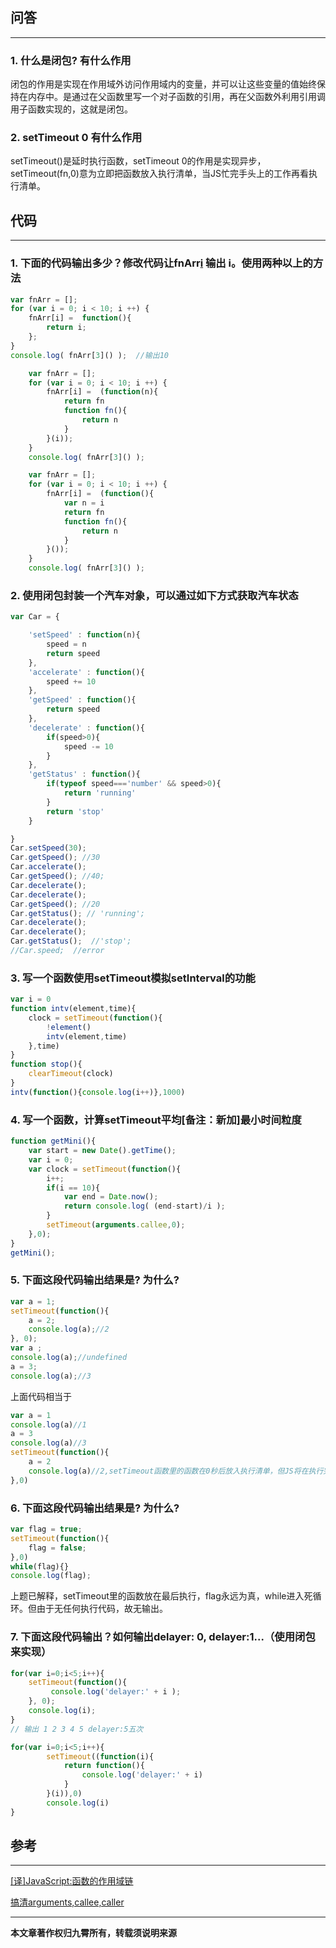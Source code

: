
## 问答

---
### 1. 什么是闭包? 有什么作用
闭包的作用是实现在作用域外访问作用域内的变量，并可以让这些变量的值始终保持在内存中。是通过在父函数里写一个对子函数的引用，再在父函数外利用引用调用子函数实现的，这就是闭包。
### 2. setTimeout 0 有什么作用
setTimeout()是延时执行函数，setTimeout 0的作用是实现异步，setTimeout(fn,0)意为立即把函数放入执行清单，当JS忙完手头上的工作再看执行清单。


## 代码

---
### 1. 下面的代码输出多少？修改代码让fnArr[i]() 输出 i。使用两种以上的方法

```javascript
var fnArr = [];
for (var i = 0; i < 10; i ++) {
    fnArr[i] =  function(){
        return i;
    };
}
console.log( fnArr[3]() );  //输出10
```

```javascript
    var fnArr = [];
    for (var i = 0; i < 10; i ++) {
        fnArr[i] =  (function(n){
            return fn
            function fn(){
            	return n
            }
        }(i));
    }
    console.log( fnArr[3]() ); 
```

```javascript
    var fnArr = [];
    for (var i = 0; i < 10; i ++) {
        fnArr[i] =  (function(){
        	var n = i
            return fn
            function fn(){
            	return n
            }
        }());
    }
    console.log( fnArr[3]() ); 
```

### 2. 使用闭包封装一个汽车对象，可以通过如下方式获取汽车状态

```javascript
var Car = {

    'setSpeed' : function(n){
        speed = n
        return speed
    },
    'accelerate' : function(){
        speed += 10
    },
    'getSpeed' : function(){
        return speed
    },
    'decelerate' : function(){
        if(speed>0){
            speed -= 10
        }
    },
    'getStatus' : function(){
        if(typeof speed==='number' && speed>0){
            return 'running'
        }
        return 'stop'
    }

}
Car.setSpeed(30);
Car.getSpeed(); //30
Car.accelerate();
Car.getSpeed(); //40;
Car.decelerate();
Car.decelerate();
Car.getSpeed(); //20
Car.getStatus(); // 'running';
Car.decelerate();
Car.decelerate();
Car.getStatus();  //'stop';
//Car.speed;  //error

```

### 3. 写一个函数使用setTimeout模拟setInterval的功能

```javascript
var i = 0
function intv(element,time){
    clock = setTimeout(function(){
        !element()
        intv(element,time)
    },time)
}
function stop(){
    clearTimeout(clock)
}
intv(function(){console.log(i++)},1000)

```

### 4. 写一个函数，计算setTimeout平均[备注：新加]最小时间粒度

```javascript
function getMini(){
    var start = new Date().getTime();
    var i = 0;
    var clock = setTimeout(function(){
        i++;
        if(i == 10){
            var end = Date.now();
            return console.log( (end-start)/i );
        }
        setTimeout(arguments.callee,0);
    },0);
}
getMini();
```

### 5. 下面这段代码输出结果是? 为什么?

```javascript
var a = 1;
setTimeout(function(){
    a = 2;
    console.log(a);//2
}, 0);
var a ;
console.log(a);//undefined
a = 3;
console.log(a);//3
```
上面代码相当于
```javascript
var a = 1
console.log(a)//1
a = 3
console.log(a)//3
setTimeout(function(){
	a = 2
	console.log(a)//2,setTimeout函数里的函数在0秒后放入执行清单，但JS将在执行完手头上的代码后再处理清单
},0)

```

### 6. 下面这段代码输出结果是? 为什么?

```javascript
var flag = true;
setTimeout(function(){
    flag = false;
},0)
while(flag){}
console.log(flag);
```
上题已解释，setTimeout里的函数放在最后执行，flag永远为真，while进入死循环。但由于无任何执行代码，故无输出。

### 7. 下面这段代码输出？如何输出delayer: 0, delayer:1...（使用闭包来实现）

```javascript
for(var i=0;i<5;i++){
    setTimeout(function(){
         console.log('delayer:' + i );
    }, 0);
    console.log(i);
}
// 输出 1 2 3 4 5 delayer:5五次
```

```javascript
for(var i=0;i<5;i++){
		setTimeout((function(i){
			return function(){
				console.log('delayer:' + i)
			}
		}(i)),0)
		console.log(i)
}
```


## 参考

---
[[译]JavaScript:函数的作用域链](http://www.cnblogs.com/ziyunfei/archive/2012/11/17/2768967.html)

[搞清arguments,callee,caller](http://www.cnblogs.com/giggle/p/5280812.html)


---
**本文章著作权归九霄所有，转载须说明来源**
